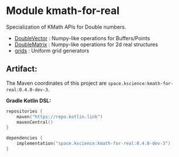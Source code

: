 # Module kmath-for-real

Specialization of KMath APIs for Double numbers.

 - [DoubleVector](src/commonMain/kotlin/space/kscience/kmath/real/DoubleVector.kt) : Numpy-like operations for Buffers/Points
 - [DoubleMatrix](src/commonMain/kotlin/space/kscience/kmath/real/DoubleMatrix.kt) : Numpy-like operations for 2d real structures
 - [grids](src/commonMain/kotlin/space/kscience/kmath/structures/grids.kt) : Uniform grid generators


## Artifact:

The Maven coordinates of this project are `space.kscience:kmath-for-real:0.4.0-dev-3`.

**Gradle Kotlin DSL:**
```kotlin
repositories {
    maven("https://repo.kotlin.link")
    mavenCentral()
}

dependencies {
    implementation("space.kscience:kmath-for-real:0.4.0-dev-3")
}
```
